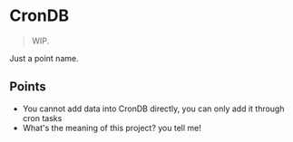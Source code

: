# CronDB

> WIP.

Just a point name.

## Points

- You cannot add data into CronDB directly, you can only add it through cron tasks
- What's the meaning of this project? you tell me!
